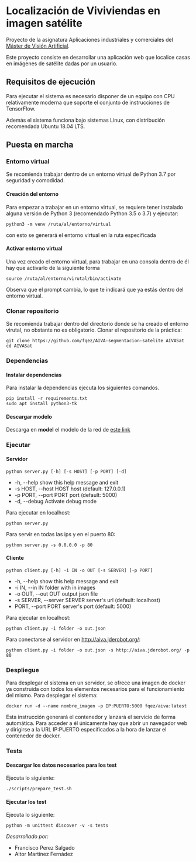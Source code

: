 # Localización de Viviviendas en imagen satélite

Proyecto de la asignatura Aplicaciones industriales y comerciales del [Máster de Visión Artificial](https://mastervisionartificial.es/).

Este proyecto consiste en desarrollar una aplicación web que localice casas en imágenes de satélite dadas por un usuario.

## Requisitos de ejecución

Para ejecutar el sistema es necesario disponer de un equipo con CPU relativamente moderna que soporte el conjunto de instrucciones de TensorFlow.

Además el sistema funciona bajo sistemas Linux, con distribución recomendada Ubuntu 18.04 LTS.

## Puesta en marcha

### Entorno virtual

Se recomienda trabajar dentro de un entorno virtual de Python 3.7 por seguridad y comodidad.

#### Creación del entorno

Para empezar a trabajar en un entorno virtual, se requiere tener instalado alguna versión de Python 3 (recomendado Python 3.5 o 3.7) y ejecutar:

```
python3 -m venv /ruta/al/entorno/virtual
```

con esto se generará el entorno virtual en la ruta especificada

#### Activar entorno virtual

Una vez creado el entorno virtual, para trabajar en una consola dentro de él hay que activarlo de la siguiente forma

```
source /ruta/al/entorno/virutal/bin/activate
```

Observa que el prompt cambia, lo que te indicará que ya estás dentro del entorno virtual.

### Clonar repositorio

Se recomienda trabajar dentro del directorio donde se ha creado el entorno virutal, no obstante no es obligatorio.
Clonar el repositorio de la práctica:
```
git clone https://github.com/fqez/AIVA-segmentacion-satelite AIVASat
cd AIVASat
```

### Dependencias

#### Instalar dependencias

Para instalar la dependencias ejecuta los siguientes comandos.

```
pip install -r requirements.txt
sudo apt install python3-tk
```



#### Descargar modelo

Descarga en **model** el modelo de la red de [este link](https://drive.google.com/open?id=1RFjABoLp6UUU4a0ZNF-klZRo_z1lqo5C)



### Ejecutar

#### Servidor
```
python server.py [-h] [-s HOST] [-p PORT] [-d]
```

* -h, --help            show this help message and exit
* -s HOST, --host HOST  host (default: 127.0.0.1)
* -p PORT, --port PORT  port (default: 5000)
* -d, --debug           Activate debug mode

Para ejecutar en localhost:
```
python server.py
```

Para servir en todas las ips y en el puerto 80:
```
python server.py -s 0.0.0.0 -p 80
```

#### Cliente
```
python client.py [-h] -i IN -o OUT [-s SERVER] [-p PORT]
```

* -h, --help            show this help message and exit
* -i IN, --in IN        folder with in images
* -o OUT, --out OUT     output json file
* -s SERVER, --server SERVER          server's url (default: localhost)
* PORT, --port PORT  server's port (default: 5000)

Para ejecutar en localhost:
```
python client.py -i folder -o out.json
```

Para conectarse al servidor en http://aiva.jderobot.org/:
```
python client.py -i folder -o out.json -s http://aiva.jderobot.org/ -p 80
```

### Despliegue

Para desplegar el sistema en un servidor, se ofrece una imagen de docker ya construida con todos los elementos necesarios para el funcionamiento del mismo. Para desplegar el sistema:

```
docker run -d --name nombre_imagen -p IP:PUERTO:5000 fqez/aiva:latest
```

Esta instrucción generará el contenedor y lanzará el servicio de forma automática. Para acceder a él únicamente hay que abrir un navegador web y dirigirse a la URL IP:PUERTO especificados a la hora de lanzar el contenedor de docker.

### Tests

#### Descargar los datos necesarios para los test

Ejecuta lo siguiente:

```
./scripts/prepare_test.sh
```

#### Ejecutar los test

Ejecuta lo siguiente:

```
python -m unittest discover -v -s tests
```



*Desarrollado por:*

* Francisco Perez Salgado
* Aitor Martínez Fernádez
